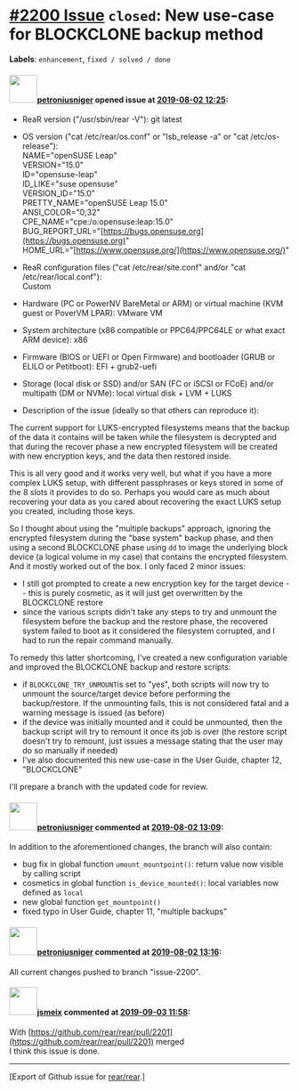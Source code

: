 [\#2200 Issue](https://github.com/rear/rear/issues/2200) `closed`: New use-case for BLOCKCLONE backup method
============================================================================================================

**Labels**: `enhancement`, `fixed / solved / done`

#### <img src="https://avatars.githubusercontent.com/u/7203946?v=4" width="50">[petroniusniger](https://github.com/petroniusniger) opened issue at [2019-08-02 12:25](https://github.com/rear/rear/issues/2200):

-   ReaR version ("/usr/sbin/rear -V"): git latest

-   OS version ("cat /etc/rear/os.conf" or "lsb\_release -a" or "cat
    /etc/os-release"):  
    NAME="openSUSE Leap"  
    VERSION="15.0"  
    ID="opensuse-leap"  
    ID\_LIKE="suse opensuse"  
    VERSION\_ID="15.0"  
    PRETTY\_NAME="openSUSE Leap 15.0"  
    ANSI\_COLOR="0;32"  
    CPE\_NAME="cpe:/o:opensuse:leap:15.0"  
    BUG\_REPORT\_URL="[https://bugs.opensuse.org](https://bugs.opensuse.org)"  
    HOME\_URL="[https://www.opensuse.org/](https://www.opensuse.org/)"

-   ReaR configuration files ("cat /etc/rear/site.conf" and/or "cat
    /etc/rear/local.conf"):  
    Custom

-   Hardware (PC or PowerNV BareMetal or ARM) or virtual machine (KVM
    guest or PoverVM LPAR): VMware VM

-   System architecture (x86 compatible or PPC64/PPC64LE or what exact
    ARM device): x86

-   Firmware (BIOS or UEFI or Open Firmware) and bootloader (GRUB or
    ELILO or Petitboot): EFI + grub2-uefi

-   Storage (local disk or SSD) and/or SAN (FC or iSCSI or FCoE) and/or
    multipath (DM or NVMe): local virtual disk + LVM + LUKS

-   Description of the issue (ideally so that others can reproduce it):

The current support for LUKS-encrypted filesystems means that the backup
of the data it contains will be taken while the filesystem is decrypted
and that during the recover phase a new encrypted filesystem will be
created with new encryption keys, and the data then restored inside.

This is all very good and it works very well, but what if you have a
more complex LUKS setup, with different passphrases or keys stored in
some of the 8 slots it provides to do so. Perhaps you would care as much
about recovering your data as you cared about recovering the exact LUKS
setup you created, including those keys.

So I thought about using the "multiple backups" approach, ignoring the
encrypted filesystem during the "base system" backup phase, and then
using a second BLOCKCLONE phase using `dd` to image the underlying block
device (a logical volume in my case) that contains the encrypted
filesystem. And it mostly worked out of the box. I only faced 2 minor
issues:

-   I still got prompted to create a new encryption key for the target
    device -- this is purely cosmetic, as it will just get overwritten
    by the BLOCKCLONE restore
-   since the various scripts didn't take any steps to try and unmount
    the filesystem before the backup and the restore phase, the
    recovered system failed to boot as it considered the filesystem
    corrupted, and I had to run the repair command manually.

To remedy this latter shortcoming, I've created a new configuration
variable and improved the BLOCKCLONE backup and restore scripts:

-   if `BLOCKCLONE_TRY_UNMOUNT`is set to "yes", both scripts will now
    try to unmount the source/target device before performing the
    backup/restore. If the unmounting fails, this is not considered
    fatal and a warning message is issued (as before)
-   if the device was initially mounted and it could be unmounted, then
    the backup script will try to remount it once its job is over (the
    restore script doesn't try to remount, just issues a message stating
    that the user may do so manually if needed)
-   I've also documented this new use-case in the User Guide, chapter
    12, "BLOCKCLONE"

I'll prepare a branch with the updated code for review.

#### <img src="https://avatars.githubusercontent.com/u/7203946?v=4" width="50">[petroniusniger](https://github.com/petroniusniger) commented at [2019-08-02 13:09](https://github.com/rear/rear/issues/2200#issuecomment-517694434):

In addition to the aforementioned changes, the branch will also contain:

-   bug fix in global function `umount_mountpoint()`: return value now
    visible by calling script
-   cosmetics in global function `is_device_mounted()`: local variables
    now defined as `local`
-   new global function `get_mountpoint()`
-   fixed typo in User Guide, chapter 11, "multiple backups"

#### <img src="https://avatars.githubusercontent.com/u/7203946?v=4" width="50">[petroniusniger](https://github.com/petroniusniger) commented at [2019-08-02 13:16](https://github.com/rear/rear/issues/2200#issuecomment-517696739):

All current changes pushed to branch "issue-2200".

#### <img src="https://avatars.githubusercontent.com/u/1788608?u=925fc54e2ce01551392622446ece427f51e2f0ce&v=4" width="50">[jsmeix](https://github.com/jsmeix) commented at [2019-09-03 11:58](https://github.com/rear/rear/issues/2200#issuecomment-527427262):

With
[https://github.com/rear/rear/pull/2201](https://github.com/rear/rear/pull/2201)
merged  
I think this issue is done.

------------------------------------------------------------------------

\[Export of Github issue for
[rear/rear](https://github.com/rear/rear).\]

